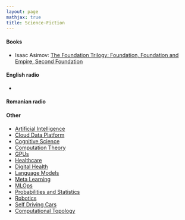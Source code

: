 ```yaml
---
layout: page
mathjax: true
title: Science-Fiction
---
```

#### Books
* Isaac Asimov: [The Foundation Trilogy: Foundation, Foundation and Empire, Second Foundation ](https://www.amazon.com/Foundation-Empire-Second/dp/0307593967)

#### English radio
*

#### Romanian radio


#### Other
* [Artificial Intelligence](/artificial_intelligence)
* [Cloud Data Platform](/cloud_data_platform)
* [Cognitive Science](/cognitive_science)
* [Computation Theory](/computation_theory)
* [GPUs](/gpus)
* [Healthcare](/healthcare)
* [Digital Health](/digitalhealth)
* [Language Models](/language_models)
* [Meta Learning](/meta_learning)
* [MLOps](/mlops)
* [Probabilities and Statistics](/probabilities_and_statistics)
* [Robotics](/robotics)
* [Self Driving Cars](/self_driving_cars)
* [Computational Topology](/computational_topology)
